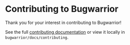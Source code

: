 # Contributing to Bugwarrior

Thank you for your interest in contributing to Bugwarrior!

See the full [contributing documentation](https://bugwarrior-docs.readthedocs.io/en/latest/contributing/getting-started.html) or view it locally in `bugwarrior/docs/contributing`.
